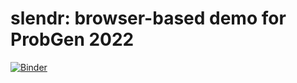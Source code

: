 # slendr: browser-based demo for ProbGen 2022

[![Binder](http://mybinder.org/badge.svg)](http://beta.mybinder.org/v2/gh/bodkan/probgen2022/main?urlpath=rstudio)
